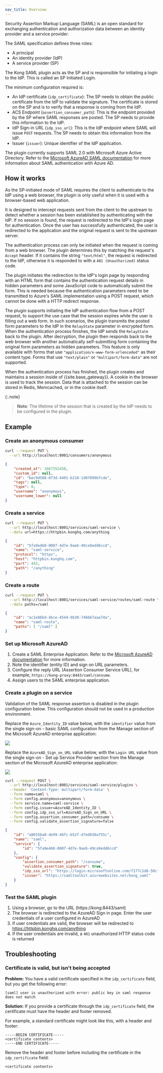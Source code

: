 ```yaml
---
nav_title: Overview
---
```


Security Assertion Markup Language (SAML) is an open standard for
exchanging authentication and authorization data between an identity
provider and a service provider.

The SAML specification defines three roles:

* A principal
* An identity provider (IdP)
* A service provider (SP)

The Kong SAML plugin acts as the SP and is responsible for
initiating a login to the IdP. This is called an SP Initiated Login.

The minimum configuration required is:

- An IdP certificate (`idp_certificate`): The SP needs to obtain the
  public certificate from the IdP to validate the signature. The
  certificate is stored on the SP and is to verify that a response
  is coming from the IdP.
- ACS Endpoint (`assertion_consumer_path`): This is the endpoint
  provided by the SP where SAML responses are posted. The SP needs
  to provide this information to the IdP.
- IdP Sign-in URL (`idp_sso_url`): This is the IdP endpoint where
  SAML will issue `POST` requests. The SP needs to obtain this
  information from the IdP.
- Issuer (`issuer`): Unique identifier of the IdP application.

The plugin currently supports SAML 2.0 with Microsoft Azure Active
Directory. Refer to the
[Microsoft AzureAD SAML documentation](https://learn.microsoft.com/en-us/azure/active-directory/fundamentals/auth-saml)
for more information about SAML authentication with Azure AD.

## How it works

As the SP-initiated mode of SAML requires the client to authenticate
to the IdP using a web browser, the plugin is only useful when it is
used with a browser-based web application.

It is designed to intercept requests sent from the client to the
upstream to detect whether a session has been established by
authenticating with the IdP. If no session is found, the request is
redirected to the IdP's login page for authentication. Once the
user has successfully authenticated, the user is redirected to the
application and the original request is sent to the upstream
server.

The authentication process can only be initiated when the request is
coming from a web browser. The plugin determines this by matching
the request's `Accept` header. If it contains the string
`"text/html"`, the request is redirected to the IdP, otherwise it is
responded to with a `401 (Unauthorized)` status code.

The plugin initiates the redirection to the IdP's login page by
responding with an HTML form that contains the authentication
request details in hidden parameters and some JavaScript code to
automatically submit the form. This is needed because the
authentication parameters need to be transmitted to Azure's SAML
implementation using a POST request, which cannot be done with a
HTTP redirect response.

The plugin supports initiating the IdP authentication flow from a
POST request, to support the use case that the session expires while
the user is filling out a web form. In such scenarios, the plugin
transmits the posted form parameters to the IdP in the `RelayState`
parameter in encrypted form. When the authentication process
finishes, the IdP sends the `RelayState` back to the plugin. After
decryption, the plugin then responds back to the web browser with
another automatically self-submitting form containing the original
form parameters as hidden parameters. This feature is only
available with forms that use `"application/x-www-form-urlencoded"` as
their content type. Forms that use `"text/plain"` or
`"multipart/form-data"` are not supported.

When the authentication process has finished, the plugin creates and
maintains a session inside of {{site.base_gateway}}. A cookie in the browser
is used to track the session. Data that is attached to the session
can be stored in Redis, Memcached, or in the cookie itself. 

{:.note}
> **Note**: The lifetime of the session that is created by the IdP needs
to be configured in the plugin.

## Example

### Create an anonymous consumer

```bash
curl --request PUT \
  --url http://localhost:8001/consumers/anonymous
```

```json
{
    "created_at": 1667352450,
    "custom_id": null,
    "id": "bec9d588-073d-4491-b210-1d07099bfcde",
    "tags": null,
    "type": 0,
    "username": "anonymous",
    "username_lower": null
}
```

### Create a service

```bash
curl --request PUT \
  --url http://localhost:8001/services/saml-service \
  --data url=https://httpbin.konghq.com/anything
```

```json
{
    "id": "5fa9e468-0007-4d7e-9aeb-49ca9edd6ccd",
    "name": "saml-service",
    "protocol": "https",
    "host": "httpbin.konghq.com",
    "port": 443,
    "path": "/anything"
}
```

### Create a route

```bash
curl --request PUT \
  --url http://localhost:8001/services/saml-service/routes/saml-route \
  --data paths=/saml
```

```json
{
    "id": "ac1e86bd-4bce-4544-9b30-746667aaa74a",
    "name": "saml-route",
    "paths": [ "/saml" ]
}
```

### Set up Microsoft AzureAD

1. Create a SAML Enterprise Application. Refer to the [Microsoft AzureAD documentation](https://learn.microsoft.com/en-us/azure/active-directory/manage-apps/add-application-portal) for more information.
2. Note the identifier (entity ID) and sign on URL parameters.
3. Configure the reply URL (Assertion Consumer Service URL), for example, `https://kong-proxy:8443/saml/consume`.
4. Assign users to the SAML enterprise application.

### Create a plugin on a service

Validation of the SAML response assertion is disabled in the plugin configuration below. This configuration should not be used in a production environment.

Replace the `Azure_Identity_ID` value below, with the `identifier` value from the single sign-on - basic SAML configuration from the Manage section of the Microsoft AzureAD enterprise application:

<img src="/assets/images/products/plugins/saml/azuread_basic_config.png">

Replace the `AzureAD_Sign_on_URL` value below, with the `Login URL` value from the single sign-on - Set up Service Provider section from the Manage section of the Microsoft AzureAD enterprise application:

<img src="/assets/images/products/plugins/saml/azuread_sso_url.png">

```bash
curl --request POST \
  --url http://localhost:8001/services/saml-service/plugins \
  --header 'Content-Type: multipart/form-data' \
  --form name=saml \
  --form config.anonymous=anonymous \
  --form service.name=saml-service \
  --form config.issuer=AzureAD_Identity_ID \
  --form config.idp_sso_url=AzureAD_Sign_on_URL \
  --form config.assertion_consumer_path=/consume \
  --form config.validate_assertion_signature=false
```

```json
{
    "id": "a8655ba0-de99-48fc-b52f-d7ed030a755c",
    "name": "saml",
    "service": {
        "id": "5fa9e468-0007-4d7e-9aeb-49ca9edd6ccd"
    },
    "config": {
        "assertion_consumer_path": "/consume",
        "validate_assertion_signature": true,
        "idp_sso_url": "https://login.microsoftonline.com/f177c1d6-50cf-49e0-818a-a0585cbafd8d/saml2",
        "issuer": "https://samltoolkit.azurewebsites.net/kong_saml"
    }
}
```

### Test the SAML plugin

1. Using a browser, go to the URL (https://kong:8443/saml)
2. The browser is redirected to the AzureAD Sign in page. Enter the user credentials of a user configured in AzureAD
3. If user credentials are valid, the browser will be redirected to https://httpbin.konghq.com/anything
4. If the user credentials are invalid, a `401` unauthorized HTTP status code is returned

## Troubleshooting

### Certificate is valid, but isn't being accepted

**Problem:**
You have a valid certificate specified in the `idp_certificate` field, but you get the following error:

```
[saml] user is unauthorized with error: public key in saml response does not match
```

**Solution:**
If you provide a certificate through the `idp_certificate` field, the certificate must have the header and footer removed.

For example, a standard certificate might look like this, with a header and footer:

```
-----BEGIN CERTIFICATE-----
<certificate contents>
-----END CERTIFICATE-----
```

Remove the header and footer before including the certificate in the `idp_certificate` field:
```
<certificate contents>
```
